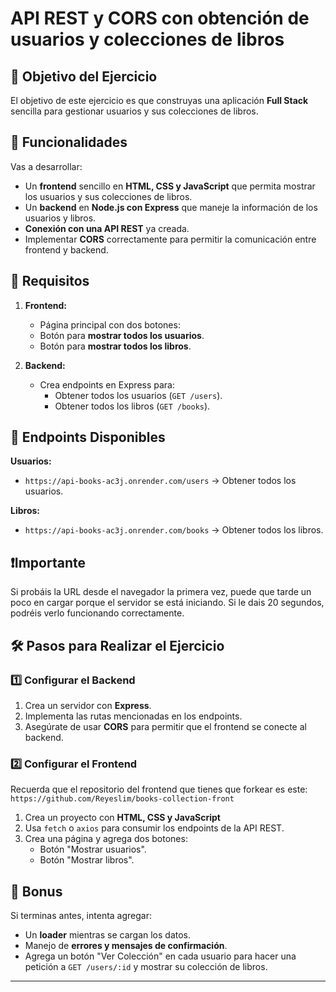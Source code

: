 # API REST y CORS con obtención de usuarios y colecciones de libros

## 📌 Objetivo del Ejercicio

El objetivo de este ejercicio es que construyas una aplicación **Full Stack** sencilla para gestionar usuarios y sus colecciones de libros.

## 📂 Funcionalidades

Vas a desarrollar:

- Un **frontend** sencillo en **HTML, CSS y JavaScript** que permita mostrar los usuarios y sus colecciones de libros.
- Un **backend** en **Node.js con Express** que maneje la información de los usuarios y libros.
- **Conexión con una API REST** ya creada.
- Implementar **CORS** correctamente para permitir la comunicación entre frontend y backend.

## 🎯 Requisitos

1. **Frontend:**

   - Página principal con dos botones:
   - Botón para **mostrar todos los usuarios**.
   - Botón para **mostrar todos los libros**.

2. **Backend:**
   - Crea endpoints en Express para:
     - Obtener todos los usuarios (`GET /users`).
     - Obtener todos los libros (`GET /books`).

## 🔗 Endpoints Disponibles

**Usuarios:**

- `https://api-books-ac3j.onrender.com/users` → Obtener todos los usuarios.

**Libros:**

- `https://api-books-ac3j.onrender.com/books` → Obtener todos los libros.

## ❗Importante

Si probáis la URL desde el navegador la primera vez, puede que tarde un poco en cargar porque el servidor se está iniciando. Si le dais 20 segundos, podréis verlo funcionando correctamente.

## 🛠️ Pasos para Realizar el Ejercicio

### **1️⃣ Configurar el Backend**

1. Crea un servidor con **Express**.
2. Implementa las rutas mencionadas en los endpoints.
3. Asegúrate de usar **CORS** para permitir que el frontend se conecte al backend.

### **2️⃣ Configurar el Frontend**

Recuerda que el repositorio del frontend que tienes que forkear es este: `https://github.com/Reyeslim/books-collection-front`

1. Crea un proyecto con **HTML, CSS y JavaScript**
2. Usa `fetch` o `axios` para consumir los endpoints de la API REST.
3. Crea una página y agrega dos botones:
   - Botón "Mostrar usuarios".
   - Botón "Mostrar libros".

## 🚀 Bonus

Si terminas antes, intenta agregar:

- Un **loader** mientras se cargan los datos.
- Manejo de **errores y mensajes de confirmación**.
- Agrega un botón "Ver Colección" en cada usuario para hacer una petición a `GET /users/:id` y mostrar su colección de libros.

---
